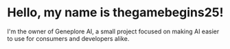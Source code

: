 # Hello, my name is thegamebegins25!

I'm the owner of Geneplore AI, a small project focused on making AI easier to use for consumers and developers alike.
